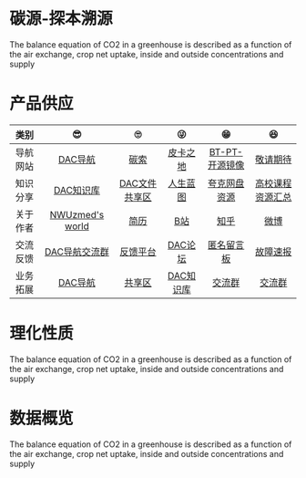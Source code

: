 # 碳源-探本溯源

The balance equation of CO2 in a greenhouse is described as a
function of the air exchange, crop net uptake, inside and
outside concentrations and supply

# 产品供应

| 类别 | 😎 | 🙄 | 😜 | 😁 | 😆 |
|:---:|:----:|:----:|:----:|:---:|:---:|
| 导航网站 | <a href="https://nwuzmed.ga/" target="_blank" >DAC导航</a> | <a href="https://nwuzmed.ga/nav" target="_blank" >碳索</a> | <a href="https://www.pkzhidi.xyz/" target="_blank" >皮卡之地</a> | <a href="https://www.yuque.com/zimuerduo/pt" target="_blank" >BT-PT-开源镜像</a> | <a href="https://nwuzmed.ga/" target="_blank" >敬请期待</a> |
| 知识分享 | <a href="https://co2capture.cf/" target="_blank" >DAC知识库</a> | <a href="http://nwuzmed.ysepan.com/" target="_blank" >DAC文件共享区</a> | <a href="http://wiki.pkzhidi.xyz/" target="_blank" >人生蓝图</a> | <a href="https://docs.qq.com/sheet/DRnVKY3hNQ0ttc1pp" target="_blank" >夸克网盘资源</a> | <a href="https://studyhard.cf/" target="_blank" >高校课程资源汇总</a> |
| 关于作者 | <a href="https://co2co2.cf/" target="_blank" >NWUzmed's world</a> | <a href="https://lifeng.cf/" target="_blank" >简历</a> | <a href="https://space.bilibili.com/327638134?spm_id_from=333.337.0.0" target="_blank" >B站</a> | <a href="https://www.zhihu.com/people/NWUzmed" target="_blank" >知乎</a> | <a href="https://weibo.com/nwuzmed" target="_blank" >微博</a> |
| 交流反馈 | <a href="https://qq-group.cf/" target="_blank" >DAC导航交流群</a> | <a href="https://support.qq.com/products/313460" target="_blank" >反馈平台</a> | <a href="http://www.dacbbs.cf/" target="_blank" >DAC论坛</a> | <a href="https://chat.getloli.com/room/@DAC%E5%AF%BC%E8%88%AA%E7%9A%84%E5%8C%BF%E5%90%8D%E7%95%99%E8%A8%80%E6%9D%BF" target="_blank" >匿名留言板</a> | <a href="http://nwu-zmed.mikecrm.com/iSCeBh4" target="_blank" >故障速报</a> |
| 业务拓展 | <a href="https://nwuzmed.ga/" target="_blank" >DAC导航</a> | <a href="https://nwuzmed.ga/" target="_blank" >共享区</a> | <a href="https://nwuzmed.ga/" target="_blank" >DAC知识库</a> | <a href="https://nwuzmed.ga/" target="_blank" >交流群</a> | <a href="https://nwuzmed.ga/" target="_blank" >交流群</a> |


# 理化性质

The balance equation of CO2 in a greenhouse is described as a
function of the air exchange, crop net uptake, inside and
outside concentrations and supply

# 数据概览

The balance equation of CO2 in a greenhouse is described as a
function of the air exchange, crop net uptake, inside and
outside concentrations and supply

